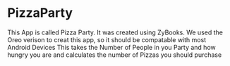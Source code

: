 # PizzaParty
This App is called Pizza Party. It was created using ZyBooks. 
We used the Oreo verison to creat this app, so it should be compatable with most Android Devices
This takes the Number of People in you Party and how hungry you are and calculates the number of Pizzas you should purchase
